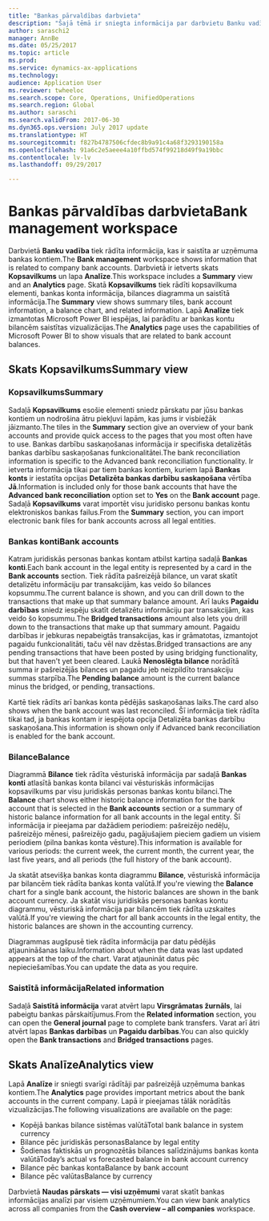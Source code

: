 ```yaml
---
title: "Bankas pārvaldības darbvieta"
description: "Šajā tēmā ir sniegta informācija par darbvietu Banku vadība. Šajā darbvietā tiek rādīta informācija, kas ir saistīta ar uzņēmuma bankas kontiem, un tajā ir ietverts skats Kopsavilkums un lapa Analīze. Skatā Kopsavilkums tiek rādīti kopsavilkuma elementi, bankas konta informācija, bilances diagramma un saistītā informācija. Lapā Analīze tiek izmantotas Microsoft Power BI iespējas, lai parādītu ar bankas kontu bilancēm saistītas vizualizācijas."
author: saraschi2
manager: AnnBe
ms.date: 05/25/2017
ms.topic: article
ms.prod: 
ms.service: dynamics-ax-applications
ms.technology: 
audience: Application User
ms.reviewer: twheeloc
ms.search.scope: Core, Operations, UnifiedOperations
ms.search.region: Global
ms.author: saraschi
ms.search.validFrom: 2017-06-30
ms.dyn365.ops.version: July 2017 update
ms.translationtype: HT
ms.sourcegitcommit: f827b4787506cfdec8b9a91c4a68f3293190158a
ms.openlocfilehash: 91a6c2e5aeee4a10ffbd574f99218d49f9a19bbc
ms.contentlocale: lv-lv
ms.lasthandoff: 09/29/2017

---
```

# <a name="bank-management-workspace"></a><span data-ttu-id="44bb4-106">Bankas pārvaldības darbvieta</span><span class="sxs-lookup"><span data-stu-id="44bb4-106">Bank management workspace</span></span>

<span data-ttu-id="44bb4-107">Darbvietā **Banku vadība** tiek rādīta informācija, kas ir saistīta ar uzņēmuma bankas kontiem.</span><span class="sxs-lookup"><span data-stu-id="44bb4-107">The **Bank management** workspace shows information that is related to company bank accounts.</span></span> <span data-ttu-id="44bb4-108">Darbvietā ir ietverts skats **Kopsavilkums** un lapa **Analīze**.</span><span class="sxs-lookup"><span data-stu-id="44bb4-108">This workspace includes a **Summary** view and an **Analytics** page.</span></span> <span data-ttu-id="44bb4-109">Skatā **Kopsavilkums** tiek rādīti kopsavilkuma elementi, bankas konta informācija, bilances diagramma un saistītā informācija.</span><span class="sxs-lookup"><span data-stu-id="44bb4-109">The **Summary** view shows summary tiles, bank account information, a balance chart, and related information.</span></span> <span data-ttu-id="44bb4-110">Lapā **Analīze** tiek izmantotas Microsoft Power BI iespējas, lai parādītu ar bankas kontu bilancēm saistītas vizualizācijas.</span><span class="sxs-lookup"><span data-stu-id="44bb4-110">The **Analytics** page uses the capabilities of Microsoft Power BI to show visuals that are related to bank account balances.</span></span>

## <a name="summary-view"></a><span data-ttu-id="44bb4-111">Skats Kopsavilkums</span><span class="sxs-lookup"><span data-stu-id="44bb4-111">Summary view</span></span>

### <a name="summary"></a><span data-ttu-id="44bb4-112">Kopsavilkums</span><span class="sxs-lookup"><span data-stu-id="44bb4-112">Summary</span></span>

<span data-ttu-id="44bb4-113">Sadaļā **Kopsavilkums** esošie elementi sniedz pārskatu par jūsu bankas kontiem un nodrošina ātru piekļuvi lapām, kas jums ir visbiežāk jāizmanto.</span><span class="sxs-lookup"><span data-stu-id="44bb4-113">The tiles in the **Summary** section give an overview of your bank accounts and provide quick access to the pages that you most often have to use.</span></span> <span data-ttu-id="44bb4-114">Bankas darbību saskaņošanas informācija ir specifiska detalizētās bankas darbību saskaņošanas funkcionalitātei.</span><span class="sxs-lookup"><span data-stu-id="44bb4-114">The bank reconciliation information is specific to the Advanced bank reconciliation functionality.</span></span> <span data-ttu-id="44bb4-115">Ir ietverta informācija tikai par tiem bankas kontiem, kuriem lapā **Bankas konts** ir iestatīta opcijas **Detalizēta bankas darbību saskaņošana** vērtība **Jā**.</span><span class="sxs-lookup"><span data-stu-id="44bb4-115">Information is included only for those bank accounts that have the **Advanced bank reconciliation** option set to **Yes** on the **Bank account** page.</span></span> <span data-ttu-id="44bb4-116">Sadaļā **Kopsavilkums** varat importēt visu juridisko personu bankas kontu elektroniskos bankas failus.</span><span class="sxs-lookup"><span data-stu-id="44bb4-116">From the **Summary** section, you can import electronic bank files for bank accounts across all legal entities.</span></span>

### <a name="bank-accounts"></a><span data-ttu-id="44bb4-117">Bankas konti</span><span class="sxs-lookup"><span data-stu-id="44bb4-117">Bank accounts</span></span>

<span data-ttu-id="44bb4-118">Katram juridiskās personas bankas kontam atbilst kartiņa sadaļā **Bankas konti**.</span><span class="sxs-lookup"><span data-stu-id="44bb4-118">Each bank account in the legal entity is represented by a card in the **Bank accounts** section.</span></span> <span data-ttu-id="44bb4-119">Tiek rādīta pašreizējā bilance, un varat skatīt detalizētu informāciju par transakcijām, kas veido šo bilances kopsummu.</span><span class="sxs-lookup"><span data-stu-id="44bb4-119">The current balance is shown, and you can drill down to the transactions that make up that summary balance amount.</span></span> <span data-ttu-id="44bb4-120">Arī lauks **Pagaidu darbības** sniedz iespēju skatīt detalizētu informāciju par transakcijām, kas veido šo kopsummu.</span><span class="sxs-lookup"><span data-stu-id="44bb4-120">The **Bridged transactions** amount also lets you drill down to the transactions that make up that summary amount.</span></span> <span data-ttu-id="44bb4-121">Pagaidu darbības ir jebkuras nepabeigtās transakcijas, kas ir grāmatotas, izmantojot pagaidu funkcionalitāti, taču vēl nav dzēstas.</span><span class="sxs-lookup"><span data-stu-id="44bb4-121">Bridged transactions are any pending transactions that have been posted by using bridging functionality, but that haven't yet been cleared.</span></span> <span data-ttu-id="44bb4-122">Laukā **Nenoslēgta bilance** norādītā summa ir pašreizējās bilances un pagaidu jeb neizpildīto transakciju summas starpība.</span><span class="sxs-lookup"><span data-stu-id="44bb4-122">The **Pending balance** amount is the current balance minus the bridged, or pending, transactions.</span></span>

<span data-ttu-id="44bb4-123">Kartē tiek rādīts arī bankas konta pēdējās saskaņošanas laiks.</span><span class="sxs-lookup"><span data-stu-id="44bb4-123">The card also shows when the bank account was last reconciled.</span></span> <span data-ttu-id="44bb4-124">Šī informācija tiek rādīta tikai tad, ja bankas kontam ir iespējota opcija Detalizēta bankas darbību saskaņošana.</span><span class="sxs-lookup"><span data-stu-id="44bb4-124">This information is shown only if Advanced bank reconciliation is enabled for the bank account.</span></span>

### <a name="balance"></a><span data-ttu-id="44bb4-125">Bilance</span><span class="sxs-lookup"><span data-stu-id="44bb4-125">Balance</span></span>

<span data-ttu-id="44bb4-126">Diagrammā **Bilance** tiek rādīta vēsturiskā informācija par sadaļā **Bankas konti** atlasītā bankas konta bilanci vai vēsturiskās informācijas kopsavilkums par visu juridiskās personas bankas kontu bilanci.</span><span class="sxs-lookup"><span data-stu-id="44bb4-126">The **Balance** chart shows either historic balance information for the bank account that is selected in the **Bank accounts** section or a summary of historic balance information for all bank accounts in the legal entity.</span></span> <span data-ttu-id="44bb4-127">Šī informācija ir pieejama par dažādiem periodiem: pašreizējo nedēļu, pašreizējo mēnesi, pašreizējo gadu, pagājušajiem pieciem gadiem un visiem periodiem (pilna bankas konta vēsture).</span><span class="sxs-lookup"><span data-stu-id="44bb4-127">This information is available for various periods: the current week, the current month, the current year, the last five years, and all periods (the full history of the bank account).</span></span> 

<span data-ttu-id="44bb4-128">Ja skatāt atsevišķa bankas konta diagrammu **Bilance**, vēsturiskā informācija par bilancēm tiek rādīta bankas konta valūtā.</span><span class="sxs-lookup"><span data-stu-id="44bb4-128">If you're viewing the **Balance** chart for a single bank account, the historic balances are shown in the bank account currency.</span></span> <span data-ttu-id="44bb4-129">Ja skatāt visu juridiskās personas bankas kontu diagrammu, vēsturiskā informācija par bilancēm tiek rādīta uzskaites valūtā.</span><span class="sxs-lookup"><span data-stu-id="44bb4-129">If you're viewing the chart for all bank accounts in the legal entity, the historic balances are shown in the accounting currency.</span></span>

<span data-ttu-id="44bb4-130">Diagrammas augšpusē tiek rādīta informācija par datu pēdējās atjaunināšanas laiku.</span><span class="sxs-lookup"><span data-stu-id="44bb4-130">Information about when the data was last updated appears at the top of the chart.</span></span> <span data-ttu-id="44bb4-131">Varat atjaunināt datus pēc nepieciešamības.</span><span class="sxs-lookup"><span data-stu-id="44bb4-131">You can update the data as you require.</span></span>

### <a name="related-information"></a><span data-ttu-id="44bb4-132">Saistītā informācija</span><span class="sxs-lookup"><span data-stu-id="44bb4-132">Related information</span></span>

<span data-ttu-id="44bb4-133">Sadaļā **Saistītā informācija** varat atvērt lapu **Virsgrāmatas žurnāls**, lai pabeigtu bankas pārskaitījumus.</span><span class="sxs-lookup"><span data-stu-id="44bb4-133">From the **Related information** section, you can open the **General journal** page to complete bank transfers.</span></span> <span data-ttu-id="44bb4-134">Varat arī ātri atvērt lapas **Bankas darbības** un **Pagaidu darbības**.</span><span class="sxs-lookup"><span data-stu-id="44bb4-134">You can also quickly open the **Bank transactions** and **Bridged transactions** pages.</span></span>

## <a name="analytics-view"></a><span data-ttu-id="44bb4-135">Skats Analīze</span><span class="sxs-lookup"><span data-stu-id="44bb4-135">Analytics view</span></span>

<span data-ttu-id="44bb4-136">Lapā **Analīze** ir sniegti svarīgi rādītāji par pašreizējā uzņēmuma bankas kontiem.</span><span class="sxs-lookup"><span data-stu-id="44bb4-136">The **Analytics** page provides important metrics about the bank accounts in the current company.</span></span> <span data-ttu-id="44bb4-137">Lapā ir pieejamas tālāk norādītās vizualizācijas.</span><span class="sxs-lookup"><span data-stu-id="44bb4-137">The following visualizations are available on the page:</span></span>

-   <span data-ttu-id="44bb4-138">Kopējā bankas bilance sistēmas valūtā</span><span class="sxs-lookup"><span data-stu-id="44bb4-138">Total bank balance in system currency</span></span>
-   <span data-ttu-id="44bb4-139">Bilance pēc juridiskās personas</span><span class="sxs-lookup"><span data-stu-id="44bb4-139">Balance by legal entity</span></span>
-   <span data-ttu-id="44bb4-140">Šodienas faktiskās un prognozētās bilances salīdzinājums bankas konta valūtā</span><span class="sxs-lookup"><span data-stu-id="44bb4-140">Today’s actual vs forecasted balance in bank account currency</span></span>
-   <span data-ttu-id="44bb4-141">Bilance pēc bankas konta</span><span class="sxs-lookup"><span data-stu-id="44bb4-141">Balance by bank account</span></span>
-   <span data-ttu-id="44bb4-142">Bilance pēc valūtas</span><span class="sxs-lookup"><span data-stu-id="44bb4-142">Balance by currency</span></span>

<span data-ttu-id="44bb4-143">Darbvietā **Naudas pārskats — visi uzņēmumi** varat skatīt bankas informācijas analīzi par visiem uzņēmumiem.</span><span class="sxs-lookup"><span data-stu-id="44bb4-143">You can view bank analytics across all companies from the **Cash overview – all companies** workspace.</span></span>

